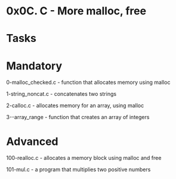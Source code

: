 # 0x0C. C - More malloc, free

# Tasks

# Mandatory

0-malloc_checked.c - function that allocates memory using malloc

1-string_noncat.c - concatenates two strings

2-calloc.c - allocates memory for an array, using malloc

3--array_range - function that creates an array of integers

# Advanced

100-realloc.c - allocates a memory block using malloc and free

101-mul.c - a program that multiplies two positive numbers

